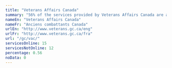 ```yaml
---
title: "Veterans Affairs Canada"
summary: "56% of the services provided by Veterans Affairs Canada are available end-to-end online. 15 are available online, and 12 are not available online."
nameEn: "Veterans Affairs Canada"
nameFr: "Anciens combattants Canada"
urlEn: "http://www.veterans.gc.ca/eng"
urlFr: "http://www.veterans.gc.ca/fra"
url: "/gc/vac/"
servicesOnline: 15
servicesNotOnline: 12
percentage: 0.56
noData: 0
---
```

